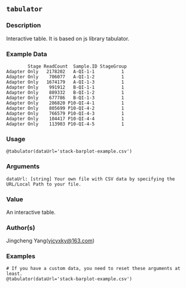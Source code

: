## `tabulator`
### Description
Interactive table. It is based on js library tabulator.

### Example Data
```
        Stage ReadCount  Sample.ID StageGroup
Adapter Only   2178202   A-QI-1-1          1
Adapter Only    706077   A-QI-1-2          1
Adapter Only   1674179   A-QI-1-3          1
Adapter Only    991912   B-QI-1-1          1
Adapter Only    889332   B-QI-1-2          1
Adapter Only    677786   B-QI-1-3          1
Adapter Only    286820 P10-QI-4-1          1
Adapter Only    805699 P10-QI-4-2          1
Adapter Only    766579 P10-QI-4-3          1
Adapter Only    104417 P10-QI-4-4          1
Adapter Only    113903 P10-QI-4-5          1
```

### Usage

```
@tabulator(dataUrl='stack-barplot-example.csv')
```

### Arguments

```text
dataUrl: [string] Your own file with CSV data by specifying the URL/Local Path to your file.
```

### Value
An interactive table.

### Author(s)
Jingcheng Yang(yjcyxky@163.com)

### Examples

```
# If you have a custom data, you need to reset these arguments at least.
@tabulator(dataUrl='stack-barplot-example.csv')
```